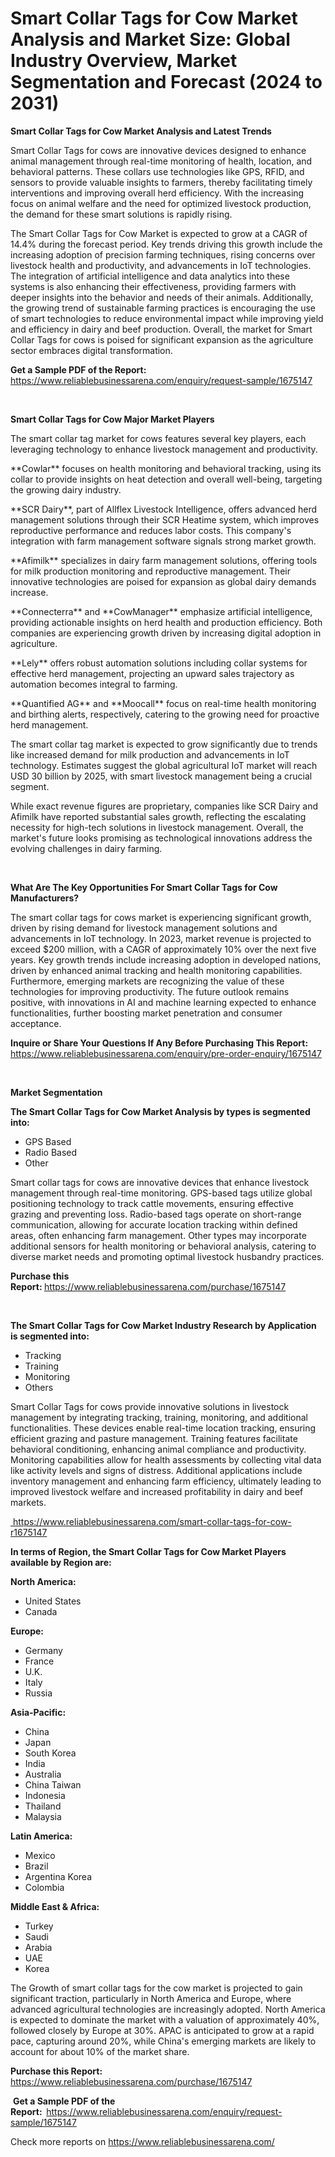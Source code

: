 <p><h1>Smart Collar Tags for Cow Market Analysis and Market Size: Global Industry Overview, Market Segmentation and Forecast (2024 to 2031)</h1></p><p><strong>Smart Collar Tags for Cow Market Analysis and Latest Trends</strong></p>
<p><p>Smart Collar Tags for cows are innovative devices designed to enhance animal management through real-time monitoring of health, location, and behavioral patterns. These collars use technologies like GPS, RFID, and sensors to provide valuable insights to farmers, thereby facilitating timely interventions and improving overall herd efficiency. With the increasing focus on animal welfare and the need for optimized livestock production, the demand for these smart solutions is rapidly rising.</p><p>The Smart Collar Tags for Cow Market is expected to grow at a CAGR of 14.4% during the forecast period. Key trends driving this growth include the increasing adoption of precision farming techniques, rising concerns over livestock health and productivity, and advancements in IoT technologies. The integration of artificial intelligence and data analytics into these systems is also enhancing their effectiveness, providing farmers with deeper insights into the behavior and needs of their animals. Additionally, the growing trend of sustainable farming practices is encouraging the use of smart technologies to reduce environmental impact while improving yield and efficiency in dairy and beef production. Overall, the market for Smart Collar Tags for cows is poised for significant expansion as the agriculture sector embraces digital transformation.</p></p>
<p><strong>Get a Sample PDF of the Report:&nbsp;</strong> <a href="https://www.reliablebusinessarena.com/enquiry/request-sample/1675147?utm_campaign=1912&utm_medium=2&utm_source=Github&utm_content=ia&utm_term=28122024&utm_id=smart-collar-tags-for-cow">https://www.reliablebusinessarena.com/enquiry/request-sample/1675147</a></p>
<p>&nbsp;</p>
<p><strong>Smart Collar Tags for Cow Major Market Players</strong></p>
<p><p>The smart collar tag market for cows features several key players, each leveraging technology to enhance livestock management and productivity. </p><p>**Cowlar** focuses on health monitoring and behavioral tracking, using its collar to provide insights on heat detection and overall well-being, targeting the growing dairy industry. </p><p>**SCR Dairy**, part of Allflex Livestock Intelligence, offers advanced herd management solutions through their SCR Heatime system, which improves reproductive performance and reduces labor costs. This company's integration with farm management software signals strong market growth.</p><p>**Afimilk** specializes in dairy farm management solutions, offering tools for milk production monitoring and reproductive management. Their innovative technologies are poised for expansion as global dairy demands increase.</p><p>**Connecterra** and **CowManager** emphasize artificial intelligence, providing actionable insights on herd health and production efficiency. Both companies are experiencing growth driven by increasing digital adoption in agriculture.</p><p>**Lely** offers robust automation solutions including collar systems for effective herd management, projecting an upward sales trajectory as automation becomes integral to farming.</p><p>**Quantified AG** and **Moocall** focus on real-time health monitoring and birthing alerts, respectively, catering to the growing need for proactive herd management.</p><p>The smart collar tag market is expected to grow significantly due to trends like increased demand for milk production and advancements in IoT technology. Estimates suggest the global agricultural IoT market will reach USD 30 billion by 2025, with smart livestock management being a crucial segment.</p><p>While exact revenue figures are proprietary, companies like SCR Dairy and Afimilk have reported substantial sales growth, reflecting the escalating necessity for high-tech solutions in livestock management. Overall, the market's future looks promising as technological innovations address the evolving challenges in dairy farming.</p></p>
<p>&nbsp;</p>
<p><strong>What Are The Key Opportunities For Smart Collar Tags for Cow Manufacturers?</strong></p>
<p><p>The smart collar tags for cows market is experiencing significant growth, driven by rising demand for livestock management solutions and advancements in IoT technology. In 2023, market revenue is projected to exceed $200 million, with a CAGR of approximately 10% over the next five years. Key growth trends include increasing adoption in developed nations, driven by enhanced animal tracking and health monitoring capabilities. Furthermore, emerging markets are recognizing the value of these technologies for improving productivity. The future outlook remains positive, with innovations in AI and machine learning expected to enhance functionalities, further boosting market penetration and consumer acceptance.</p></p>
<p><strong>Inquire or Share Your Questions If Any Before Purchasing This Report:</strong> <a href="https://www.reliablebusinessarena.com/enquiry/pre-order-enquiry/1675147?utm_campaign=1912&utm_medium=2&utm_source=Github&utm_content=ia&utm_term=28122024&utm_id=smart-collar-tags-for-cow">https://www.reliablebusinessarena.com/enquiry/pre-order-enquiry/1675147</a></p>
<p>&nbsp;</p>
<p><strong>Market Segmentation</strong></p>
<p><strong>The Smart Collar Tags for Cow Market Analysis by types is segmented into:</strong></p>
<p><ul><li>GPS Based</li><li>Radio Based</li><li>Other</li></ul></p>
<p><p>Smart collar tags for cows are innovative devices that enhance livestock management through real-time monitoring. GPS-based tags utilize global positioning technology to track cattle movements, ensuring effective grazing and preventing loss. Radio-based tags operate on short-range communication, allowing for accurate location tracking within defined areas, often enhancing farm management. Other types may incorporate additional sensors for health monitoring or behavioral analysis, catering to diverse market needs and promoting optimal livestock husbandry practices.</p></p>
<p><strong>Purchase this Report:&nbsp;</strong><a href="https://www.reliablebusinessarena.com/purchase/1675147?utm_campaign=1912&utm_medium=2&utm_source=Github&utm_content=ia&utm_term=28122024&utm_id=smart-collar-tags-for-cow">https://www.reliablebusinessarena.com/purchase/1675147</a></p>
<p>&nbsp;</p>
<p><strong>The Smart Collar Tags for Cow Market Industry Research by Application is segmented into:</strong></p>
<p><ul><li>Tracking</li><li>Training</li><li>Monitoring</li><li>Others</li></ul></p>
<p><p>Smart Collar Tags for cows provide innovative solutions in livestock management by integrating tracking, training, monitoring, and additional functionalities. These devices enable real-time location tracking, ensuring efficient grazing and pasture management. Training features facilitate behavioral conditioning, enhancing animal compliance and productivity. Monitoring capabilities allow for health assessments by collecting vital data like activity levels and signs of distress. Additional applications include inventory management and enhancing farm efficiency, ultimately leading to improved livestock welfare and increased profitability in dairy and beef markets.</p></p>
<p><a href="https://www.reliablebusinessarena.com/smart-collar-tags-for-cow-r1675147?utm_campaign=1912&utm_medium=2&utm_source=Github&utm_content=ia&utm_term=28122024&utm_id=smart-collar-tags-for-cow">&nbsp;https://www.reliablebusinessarena.com/smart-collar-tags-for-cow-r1675147</a></p>
<p><strong>In terms of Region, the Smart Collar Tags for Cow Market Players available by Region are:</strong></p>
<p>
    <p> <strong> North America: </strong>
        <ul>
            <li>United States</li>
            <li>Canada</li>
        </ul>
        </p> 
    <p> <strong> Europe: </strong>
        <ul>
            <li>Germany</li>
            <li>France</li>
            <li>U.K.</li>
            <li>Italy</li>
            <li>Russia</li>
        </ul>
        </p> 
    <p> <strong> Asia-Pacific: </strong>
        <ul>
            <li>China</li>
            <li>Japan</li>
            <li>South Korea</li>
            <li>India</li>
            <li>Australia</li>
            <li>China Taiwan</li>
            <li>Indonesia</li>
            <li>Thailand</li>
            <li>Malaysia</li>
        </ul>
        </p> 
    <p> <strong> Latin America: </strong>
        <ul>
            <li>Mexico</li>
            <li>Brazil</li>
            <li>Argentina Korea</li>
            <li>Colombia</li>
        </ul>
        </p> 
    <p> <strong> Middle East & Africa: </strong>
        <ul>
            <li>Turkey</li>
            <li>Saudi</li>
            <li>Arabia</li>
            <li>UAE</li>
            <li>Korea</li>
        </ul>
    </p>
    </p>
<p><p>The Growth of smart collar tags for the cow market is projected to gain significant traction, particularly in North America and Europe, where advanced agricultural technologies are increasingly adopted. North America is expected to dominate the market with a valuation of approximately 40%, followed closely by Europe at 30%. APAC is anticipated to grow at a rapid pace, capturing around 20%, while China's emerging markets are likely to account for about 10% of the market share.</p></p>
<p><strong>Purchase this Report: </strong><a href="https://www.reliablebusinessarena.com/purchase/1675147?utm_campaign=1912&utm_medium=2&utm_source=Github&utm_content=ia&utm_term=28122024&utm_id=smart-collar-tags-for-cow">https://www.reliablebusinessarena.com/purchase/1675147</a></p>
<p>&nbsp;<strong>Get a Sample PDF of the Report:&nbsp;&nbsp;</strong><a href="https://www.reliablebusinessarena.com/enquiry/request-sample/1675147?utm_campaign=1912&utm_medium=2&utm_source=Github&utm_content=ia&utm_term=28122024&utm_id=smart-collar-tags-for-cow">https://www.reliablebusinessarena.com/enquiry/request-sample/1675147</a></p>
<p><strong></strong></p>
<p>Check more reports on <a href="https://www.reliablebusinessarena.com/?utm_campaign=1912&utm_medium=2&utm_source=Github&utm_content=ia&utm_term=28122024&utm_id=smart-collar-tags-for-cow">https://www.reliablebusinessarena.com/</a></p>